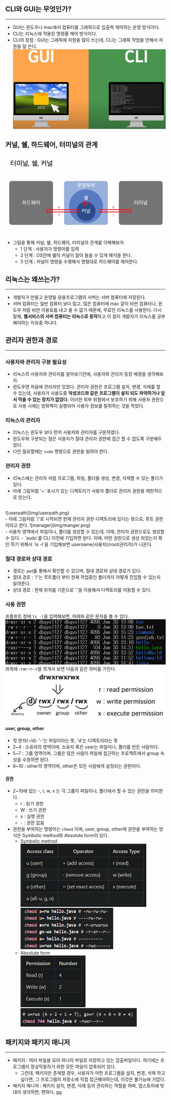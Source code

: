 ## CLI와 GUI는 무엇인가?
***
- GUI는 윈도우나 mac에서 컴퓨터를 그래픽으로 입출력 제어하는 운영 방식이다.
- CLI는 리눅스에 적용된 명령줄 제어 방식이다.
- CLI의 장점 : GUI는 그래픽에 자원을 많이 쓰는데, CLI는 그래픽 작업을 안해서 자원을 덜 쓴다.
![CLIvsGUI](img/clivsgui.png)
## 커널, 쉘, 하드웨어, 터미널의 관계
![ksht](img/tks.png)
- 그림을 통해 커널, 쉘, 하드웨어, 터미널의 관계를 이해해보자
    - 1 단계 : 사용자가 명령어를 입력
    - 2 단계 : OS안에 쉘이 커널이 알아 들을 수 있게 해석을 한다.
    - 3 단계 : 커널이 명령을 수행해서 명령대로 하드웨어를 제어한다.

## 리눅스는 왜쓰는가?
***
- 개발자가 만들고 운영될 응용프로그램의 서버는 서버 컴퓨터에 저장된다.
- 서버 컴퓨터는 일반 컴퓨터 보다 많고, 많은 컴퓨터에 mac 같이 비싼 컴퓨터나, 윈도우 처럼 비싼 이용료를 내고 쓸 수 없기 때문에, 무료인 리눅스를 사용한다.
다시말해, **웹서비스의 서버 컴퓨터는 리눅스로 동작**하고 이 점이 개발자가 리눅스를 공부해야하는 이유중 하나다.

## 관리자 권한과 경로
***
### 사용자와 관리자 구분 필요성
- 리눅스의 사용자와 관리자를 알아보기전에, 사용자와 관리자 등장 배경을 생각해보자.
- 윈도우엔 처음에 관리자만 있었다. 관리자 권한은 프로그램 설치, 변경, 삭제를 할 수 있는데, 사용자가 사용도중 **악성코드와 같은 프로그램이 설치 되도 파악하거나 앞서 막을 수 있는 장치가 없었다.** 이러한 외부 위협에서 보호하기 위해 사용자 권한으로 사용 시에는 방화벽이 실행되어 사용자 정보를 탈취하는 것을 막았다.

### 리눅스의 관리자
- 리눅스는 윈도우 보다 먼저 사용자와 관리자를 구분하였다.
- 윈도우와 구분되는 점은 사용자가 절대 관리자 권한에 접근 할 수 없도록 구분해두었다.
- 다만 필요할때는 `sudo` 명령으로 권한을 빌려야 한다.

### 관리자 권한
- 리눅스에는 관리자 처럼 프로그램, 파일, 폴더를 생성, 변경, 삭제할 수 있는 폴더가 있다. 
- 아래 그림처럼 '~' 표시가 있는 디렉토리가 사용자 폴더로 관리자 권한을 제한적으로 얻는다.
<br>
![userpath](img/userpath.png)
<br>
- 아래 그림처럼 '/'로 시작되면 현재 관리자 권한 디렉토리에 있다는 뜻으로, 루트 권한이라고 한다.   
![manager](img/manger.png)
<br>
- 사용자 영역에서 파일이나, 폴더를 생성할 수 있는데, 이때, 관리자 권한으로도 생성할 수 있다.
- `sudo`를 CLI 이전에 기입하면 된다. 이때, 어떤 권한으로 생성 되었는지 확인 하기 위해서 `ls -l`을 기입해보면 username(사용자)/root(관리자)가 나온다.

### 절대 경로와 상대 경로
- 경로는 `pwd`를 통해서 확인할 수 있으며, 절대 경로와 상대 경로가 있다.
- 절대 경로 : '/'는 루트폴더 부터 현재 작업중인 폴더까지 어떻게 진입할 수 있는지 알려준다.
- 상대 경로 : 현재 위치를 기준으로 '.'을 이용해서 디렉토리를 이동할 수 있다.

### 사용 권한
프롬프트 창에 `ls -l`을 입력해보면, 아래와 같은 문자를 볼 수 있다.
![rwx](img/rwx.png)
좌측에 -rw--r--r을 쪼개서 보면 다음과 같은 의미를 가진다.
![rwx](img/rwxrwx.png)
#### user, group, other
- 첫 문자(-/d): '-'는 파일이라는 뜻, 'd'는 디렉토리라는 뜻
- 2~4 : 소유자의 영역이며, 소유자 혹은 user는 파일이나, 폴더를 만든 사람이다.
- 5~7 : 그룹 영역이며, 그룹은 많은 사람이 파일에 접근하는 프로젝트에서 group 속성을 수정하면 된다.
- 8~10 : other의 영역이며, other은 모든 사람에게 설정되는 권한이다.

#### 권한
- 2~10에 있는 -, r, w, x 는 각 그룹이 파일이나, 폴더에서 할 수 있는 권한을 의미한다.
    - r : 읽기 권한
    - W : 쓰기 권한
    - x : 실행 권한
    - `-` : 권한 없음
- 권한을 부여하는 명령어는 `chmod` 이며, user, group, other에 권한을 부여하는 방식은 Symbolic method와 Absolute form이 있다.
    - Symbolic method   
    ![..](img/Sym.png)
    ![..](img/Symex.png)
    - Absolute form   
    ![..](img/Abs.png)   
    ![..](img/Absex.png)

## 패키지와 패키지 매니저
***
- 패키지 : 여러 파일을 모아 하나의 파일로 저장하고 있는 압출파일이다. 여기에는 프로그램이 정상작동하기 위한 모든 파일이 압축되어 있다.
    - 그런데, 패키지만 존재할 경우, 사용자가 어떤 프로그램을 설치, 변경, 삭제 하고 싶다면, 그 프로그램의 저장소에 직접 접근해야하는데, 이것은 불가능에 가깝다.
- 패키지 매니저 : 패키지 설치, 변경, 삭제 등의 관리하는 역할을 하며, 앱스토어에 빗대어 생각하면, 편하다.
gg
